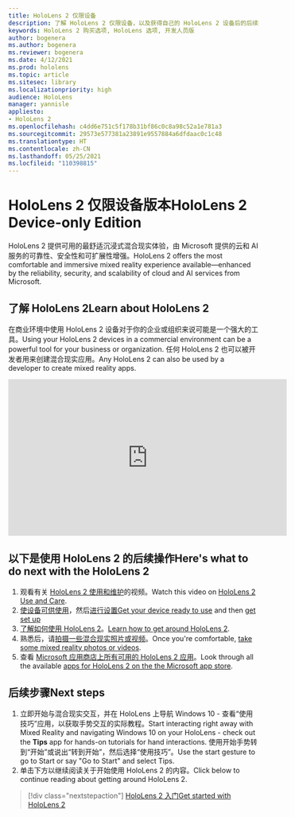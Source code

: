 ```yaml
---
title: HoloLens 2 仅限设备
description: 了解 HoloLens 2 仅限设备，以及获得自己的 HoloLens 2 设备后的后续操作。
keywords: HoloLens 2 购买选项, HoloLens 选项, 开发人员版
author: bogenera
ms.author: bogenera
ms.reviewer: bogenera
ms.date: 4/12/2021
ms.prod: hololens
ms.topic: article
ms.sitesec: library
ms.localizationpriority: high
audience: HoloLens
manager: yannisle
appliesto:
- HoloLens 2
ms.openlocfilehash: c4dd6e751c5f178b31bf86c0c8a98c52a1e781a3
ms.sourcegitcommit: 29573e577381a23891e9557884a6dfdaac0c1c48
ms.translationtype: HT
ms.contentlocale: zh-CN
ms.lasthandoff: 05/25/2021
ms.locfileid: "110398815"
---
```

# <a name="hololens-2-device-only-edition"></a><span data-ttu-id="6035d-104">HoloLens 2 仅限设备版本</span><span class="sxs-lookup"><span data-stu-id="6035d-104">HoloLens 2 Device-only Edition</span></span>

<span data-ttu-id="6035d-105">HoloLens 2 提供可用的最舒适沉浸式混合现实体验，由 Microsoft 提供的云和 AI 服务的可靠性、安全性和可扩展性增强。</span><span class="sxs-lookup"><span data-stu-id="6035d-105">HoloLens 2 offers the most comfortable and immersive mixed reality experience available—enhanced by the reliability, security, and scalability of cloud and AI services from Microsoft.</span></span>

## <a name="learn-about-hololens-2"></a><span data-ttu-id="6035d-106">了解 HoloLens 2</span><span class="sxs-lookup"><span data-stu-id="6035d-106">Learn about HoloLens 2</span></span>
<span data-ttu-id="6035d-107">在商业环境中使用 HoloLens 2 设备对于你的企业或组织来说可能是一个强大的工具。</span><span class="sxs-lookup"><span data-stu-id="6035d-107">Using your HoloLens 2 devices in a commercial environment can be a powerful tool for your business or organization.</span></span> <span data-ttu-id="6035d-108">任何 HoloLens 2 也可以被开发者用来创建混合现实应用。</span><span class="sxs-lookup"><span data-stu-id="6035d-108">Any HoloLens 2 can also be used by a developer to create mixed reality apps.</span></span>

<iframe width="560" height="315" src="https://www.youtube.com/embed/XwOnHqiNAeU" frameborder="0" allow="accelerometer; autoplay; clipboard-write; encrypted-media; gyroscope; picture-in-picture" allowfullscreen></iframe>

## <a name="heres-what-to-do-next-with-the-hololens-2"></a><span data-ttu-id="6035d-109">以下是使用 HoloLens 2 的后续操作</span><span class="sxs-lookup"><span data-stu-id="6035d-109">Here's what to do next with the HoloLens 2</span></span>

1. <span data-ttu-id="6035d-110">观看有关 [HoloLens 2 使用和维护](https://docs.microsoft.com/hololens/hololens2-maintenance##HoloLens-2-Use-and-Care)的视频。</span><span class="sxs-lookup"><span data-stu-id="6035d-110">Watch this video on [HoloLens 2 Use and Care](https://docs.microsoft.com/hololens/hololens2-maintenance##HoloLens-2-Use-and-Care).</span></span>
1. <span data-ttu-id="6035d-111">[使设备可供使用](https://docs.microsoft.com/hololens/hololens2-setup)，然后[进行设置](https://docs.microsoft.com/hololens/hololens2-start)</span><span class="sxs-lookup"><span data-stu-id="6035d-111">[Get your device ready to use](https://docs.microsoft.com/hololens/hololens2-setup) and then [get set up](https://docs.microsoft.com/hololens/hololens2-start)</span></span>
1. <span data-ttu-id="6035d-112">[了解如何使用 HoloLens 2](https://docs.microsoft.com/hololens/holographic-home)。</span><span class="sxs-lookup"><span data-stu-id="6035d-112">[Learn how to get around HoloLens 2](https://docs.microsoft.com/hololens/holographic-home).</span></span>
1. <span data-ttu-id="6035d-113">熟悉后，请[拍摄一些混合现实照片或视频](https://docs.microsoft.com/hololens/holographic-photos-and-videos)。</span><span class="sxs-lookup"><span data-stu-id="6035d-113">Once you're comfortable, [take some mixed reality photos or videos](https://docs.microsoft.com/hololens/holographic-photos-and-videos).</span></span>
1. <span data-ttu-id="6035d-114">查看 [Microsoft 应用商店上所有可用的 HoloLens 2 应用](https://docs.microsoft.com/hololens/holographic-store-apps)。</span><span class="sxs-lookup"><span data-stu-id="6035d-114">Look through all the available [apps for HoloLens 2 on the the Microsoft app store](https://docs.microsoft.com/hololens/holographic-store-apps).</span></span>

## <a name="next-steps"></a><span data-ttu-id="6035d-115">后续步骤</span><span class="sxs-lookup"><span data-stu-id="6035d-115">Next steps</span></span>

1. <span data-ttu-id="6035d-116">立即开始与混合现实交互，并在 HoloLens 上导航 Windows 10 - 查看“使用技巧”应用，以获取手势交互的实际教程。</span><span class="sxs-lookup"><span data-stu-id="6035d-116">Start interacting right away with Mixed Reality and navigating Windows 10 on your HoloLens - check out the **Tips** app for hands-on tutorials for hand interactions.</span></span> <span data-ttu-id="6035d-117">使用开始手势转到“开始”或说出“转到开始”，然后选择“使用技巧”。</span><span class="sxs-lookup"><span data-stu-id="6035d-117">Use the start gesture to go to Start or say "Go to Start" and select Tips.</span></span>
1. <span data-ttu-id="6035d-118">单击下方以继续阅读关于开始使用 HoloLens 2 的内容。</span><span class="sxs-lookup"><span data-stu-id="6035d-118">Click below to continue reading about getting around HoloLens 2.</span></span>

> [!div class="nextstepaction"]
> [<span data-ttu-id="6035d-119">HoloLens 2 入门</span><span class="sxs-lookup"><span data-stu-id="6035d-119">Get started with HoloLens 2</span></span>](hololens2-basic-usage.md)